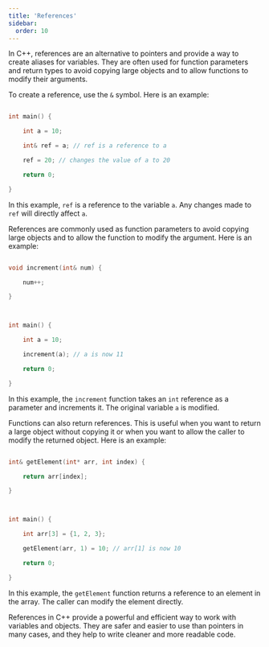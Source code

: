 ```yaml
---
title: 'References'
sidebar:
  order: 10
---
```


 

In C++, references are an alternative to pointers and provide a way to create aliases for variables. They are often used for function parameters and return types to avoid copying large objects and to allow functions to modify their arguments.





To create a reference, use the `&` symbol. Here is an example:



```cpp

int main() {

    int a = 10;

    int& ref = a; // ref is a reference to a

    ref = 20; // changes the value of a to 20

    return 0;

}

```



In this example, `ref` is a reference to the variable `a`. Any changes made to `ref` will directly affect `a`.





References are commonly used as function parameters to avoid copying large objects and to allow the function to modify the argument. Here is an example:



```cpp

void increment(int& num) {

    num++;

}



int main() {

    int a = 10;

    increment(a); // a is now 11

    return 0;

}

```



In this example, the `increment` function takes an `int` reference as a parameter and increments it. The original variable `a` is modified.





Functions can also return references. This is useful when you want to return a large object without copying it or when you want to allow the caller to modify the returned object. Here is an example:



```cpp

int& getElement(int* arr, int index) {

    return arr[index];

}



int main() {

    int arr[3] = {1, 2, 3};

    getElement(arr, 1) = 10; // arr[1] is now 10

    return 0;

}

```



In this example, the `getElement` function returns a reference to an element in the array. The caller can modify the element directly.



References in C++ provide a powerful and efficient way to work with variables and objects. They are safer and easier to use than pointers in many cases, and they help to write cleaner and more readable code.



